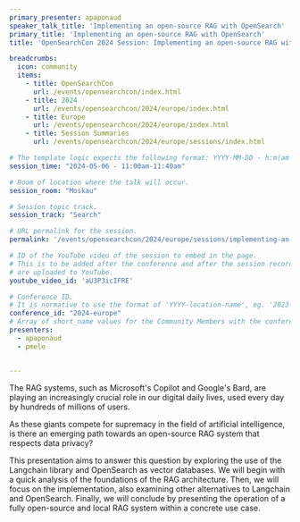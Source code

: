 ```yaml
---
primary_presenter: apaponaud
speaker_talk_title: 'Implementing an open-source RAG with OpenSearch'
primary_title: 'Implementing an open-source RAG with OpenSearch'
title: 'OpenSearchCon 2024 Session: Implementing an open-source RAG with OpenSearch'

breadcrumbs:
  icon: community
  items:
    - title: OpenSearchCon
      url: /events/opensearchcon/index.html
    - title: 2024
      url: /events/opensearchcon/2024/europe/index.html
    - title: Europe
      url: /events/opensearchcon/2024/europe/index.html
    - title: Session Summaries
      url: /events/opensearchcon/2024/europe/sessions/index.html

# The template logic expects the following format: YYYY-MM-DD - h:m(am|pm)-(h:m(am|pm))
session_time: "2024-05-06 - 11:00am-11:40am"

# Room of location where the talk will occur.
session_room: "Moskau"

# Session topic track.
session_track: "Search"

# URL permalink for the session.
permalink: '/events/opensearchcon/2024/europe/sessions/implementing-an-open-source-rag-with-opensearch.html'

# ID of the YouTube video of the session to embed in the page.
# This is to be added after the conference and after the session recordings
# are uploaded to YouTube.
youtube_video_id: 'aU3P3icIFRE'

# Conference ID.
# It is normative to use the format of 'YYYY-location-name', eg. '2023-north-america'.
conference_id: "2024-europe"
# Array of short_name values for the Community Members with the conference_speaker persona whom are presenting the session. This includes the primary_speaker indicated above and any other presenters (if any).
presenters:
  - apaponaud
  - pmele


---
```

The RAG systems, such as Microsoft's Copilot and Google's Bard, are playing an increasingly crucial role in our digital daily lives, used every day by hundreds of millions of users.

As these giants compete for supremacy in the field of artificial intelligence, is there an emerging path towards an open-source RAG system that respects data privacy?

This presentation aims to answer this question by exploring the use of the Langchain library and OpenSearch as vector databases. We will begin with a quick analysis of the foundations of the RAG architecture. Then, we will focus on the implementation, also examining other alternatives to Langchain and OpenSearch. Finally, we will conclude by presenting the operation of a fully open-source and local RAG system within a concrete use case.
